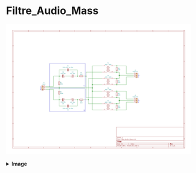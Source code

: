 # Filtre_Audio_Mass

![shema](https://github.com/Xenxia/Filtre_Audio_Mass/blob/main/img/shema.png "shema")

<details>
<summary><strong>Image</strong></summary>
  
![IMG_1](https://github.com/Xenxia/Filtre_Audio_Mass/blob/main/img/IMG_1.JPG "IMG_1")
![IMG_2](https://github.com/Xenxia/Filtre_Audio_Mass/blob/main/img/IMG_2.JPG "IMG_2")
  
</details>
